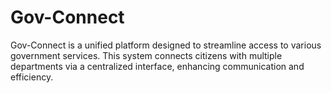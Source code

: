 # Gov-Connect
Gov-Connect is a unified platform designed to streamline access to various government services. This system connects citizens with multiple departments via a centralized interface, enhancing communication and efficiency.
